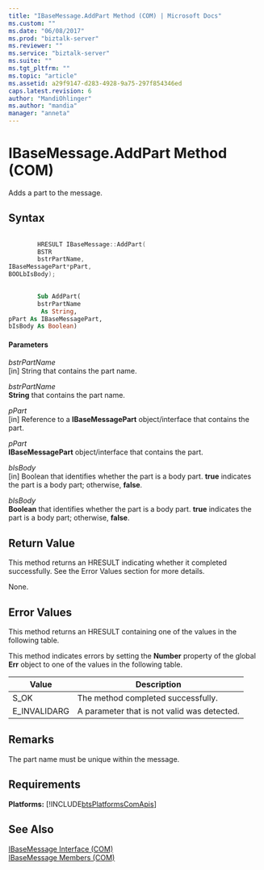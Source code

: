 ```yaml
---
title: "IBaseMessage.AddPart Method (COM) | Microsoft Docs"
ms.custom: ""
ms.date: "06/08/2017"
ms.prod: "biztalk-server"
ms.reviewer: ""
ms.service: "biztalk-server"
ms.suite: ""
ms.tgt_pltfrm: ""
ms.topic: "article"
ms.assetid: a29f9147-d283-4928-9a75-297f854346ed
caps.latest.revision: 6
author: "MandiOhlinger"
ms.author: "mandia"
manager: "anneta"
---
```

# IBaseMessage.AddPart Method (COM)
Adds a part to the message.  
  
## Syntax  
  
```cpp  
  
        HRESULT IBaseMessage::AddPart(  
        BSTR  
        bstrPartName,  
IBaseMessagePart*pPart,  
BOOLbIsBody);  
```  
  
```vb  
  
        Sub AddPart(  
        bstrPartName  
         As String,  
pPart As IBaseMessagePart,  
bIsBody As Boolean)  
```  
  
#### Parameters  
 *bstrPartName*  
 [in] String that contains the part name.  
  
 *bstrPartName*  
 **String** that contains the part name.  
  
 *pPart*  
 [in] Reference to a **IBaseMessagePart** object/interface that contains the part.  
  
 *pPart*  
 **IBaseMessagePart** object/interface that contains the part.  
  
 *bIsBody*  
 [in] Boolean that identifies whether the part is a body part. **true** indicates the part is a body part; otherwise, **false**.  
  
 *bIsBody*  
 **Boolean** that identifies whether the part is a body part. **true** indicates the part is a body part; otherwise, **false**.  
  
## Return Value  
 This method returns an HRESULT indicating whether it completed successfully. See the Error Values section for more details.  
  
 None.  
  
## Error Values  
 This method returns an HRESULT containing one of the values in the following table.  
  
 This method indicates errors by setting the **Number** property of the global **Err** object to one of the values in the following table.  
  
|Value|Description|  
|-----------|-----------------|  
|S_OK|The method completed successfully.|  
|E_INVALIDARG|A parameter that is not valid was detected.|  
  
## Remarks  
 The part name must be unique within the message.  
  
## Requirements  
 **Platforms:**  [!INCLUDE[btsPlatformsComApis](../includes/btsplatformscomapis-md.md)]  
  
## See Also  
 [IBaseMessage Interface (COM)](../core/ibasemessage-interface-com.md)   
 [IBaseMessage Members (COM)](../core/ibasemessage-members-com.md)